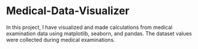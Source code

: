 # Medical-Data-Visualizer
In this project, I have visualized and made calculations from medical examination data using matplotlib, seaborn, and pandas. The dataset values were collected during medical examinations.
